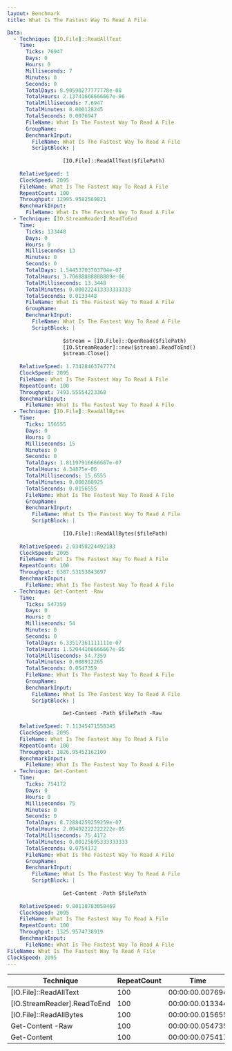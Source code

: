 ```yaml
---
layout: Benchmark
title: What Is The Fastest Way To Read A File

Data: 
  - Technique: [IO.File]::ReadAllText
    Time: 
      Ticks: 76947
      Days: 0
      Hours: 0
      Milliseconds: 7
      Minutes: 0
      Seconds: 0
      TotalDays: 8.90590277777778e-08
      TotalHours: 2.13741666666667e-06
      TotalMilliseconds: 7.6947
      TotalMinutes: 0.000128245
      TotalSeconds: 0.0076947
      FileName: What Is The Fastest Way To Read A File
      GroupName: 
      BenchmarkInput: 
        FileName: What Is The Fastest Way To Read A File
        ScriptBlock: |
          
                  [IO.File]::ReadAllText($filePath)
              
    RelativeSpeed: 1
    ClockSpeed: 2095
    FileName: What Is The Fastest Way To Read A File
    RepeatCount: 100
    Throughput: 12995.9582569821
    BenchmarkInput: 
      FileName: What Is The Fastest Way To Read A File
  - Technique: [IO.StreamReader].ReadToEnd
    Time: 
      Ticks: 133448
      Days: 0
      Hours: 0
      Milliseconds: 13
      Minutes: 0
      Seconds: 0
      TotalDays: 1.54453703703704e-07
      TotalHours: 3.70688888888889e-06
      TotalMilliseconds: 13.3448
      TotalMinutes: 0.000222413333333333
      TotalSeconds: 0.0133448
      FileName: What Is The Fastest Way To Read A File
      GroupName: 
      BenchmarkInput: 
        FileName: What Is The Fastest Way To Read A File
        ScriptBlock: |
          
                  $stream = [IO.File]::OpenRead($filePath)
                  [IO.StreamReader]::new($stream).ReadToEnd()
                  $stream.Close()
              
    RelativeSpeed: 1.73428463747774
    ClockSpeed: 2095
    FileName: What Is The Fastest Way To Read A File
    RepeatCount: 100
    Throughput: 7493.55554223368
    BenchmarkInput: 
      FileName: What Is The Fastest Way To Read A File
  - Technique: [IO.File]::ReadAllBytes
    Time: 
      Ticks: 156555
      Days: 0
      Hours: 0
      Milliseconds: 15
      Minutes: 0
      Seconds: 0
      TotalDays: 1.81197916666667e-07
      TotalHours: 4.34875e-06
      TotalMilliseconds: 15.6555
      TotalMinutes: 0.000260925
      TotalSeconds: 0.0156555
      FileName: What Is The Fastest Way To Read A File
      GroupName: 
      BenchmarkInput: 
        FileName: What Is The Fastest Way To Read A File
        ScriptBlock: |
          
                  [IO.File]::ReadAllBytes($filePath)
              
    RelativeSpeed: 2.03458224492183
    ClockSpeed: 2095
    FileName: What Is The Fastest Way To Read A File
    RepeatCount: 100
    Throughput: 6387.53153843697
    BenchmarkInput: 
      FileName: What Is The Fastest Way To Read A File
  - Technique: Get-Content -Raw
    Time: 
      Ticks: 547359
      Days: 0
      Hours: 0
      Milliseconds: 54
      Minutes: 0
      Seconds: 0
      TotalDays: 6.33517361111111e-07
      TotalHours: 1.52044166666667e-05
      TotalMilliseconds: 54.7359
      TotalMinutes: 0.000912265
      TotalSeconds: 0.0547359
      FileName: What Is The Fastest Way To Read A File
      GroupName: 
      BenchmarkInput: 
        FileName: What Is The Fastest Way To Read A File
        ScriptBlock: |
          
                  Get-Content -Path $filePath -Raw
              
    RelativeSpeed: 7.11345471558345
    ClockSpeed: 2095
    FileName: What Is The Fastest Way To Read A File
    RepeatCount: 100
    Throughput: 1826.95452162109
    BenchmarkInput: 
      FileName: What Is The Fastest Way To Read A File
  - Technique: Get-Content
    Time: 
      Ticks: 754172
      Days: 0
      Hours: 0
      Milliseconds: 75
      Minutes: 0
      Seconds: 0
      TotalDays: 8.72884259259259e-07
      TotalHours: 2.09492222222222e-05
      TotalMilliseconds: 75.4172
      TotalMinutes: 0.00125695333333333
      TotalSeconds: 0.0754172
      FileName: What Is The Fastest Way To Read A File
      GroupName: 
      BenchmarkInput: 
        FileName: What Is The Fastest Way To Read A File
        ScriptBlock: |
          
                  Get-Content -Path $filePath
              
    RelativeSpeed: 9.80118783058469
    ClockSpeed: 2095
    FileName: What Is The Fastest Way To Read A File
    RepeatCount: 100
    Throughput: 1325.9574738919
    BenchmarkInput: 
      FileName: What Is The Fastest Way To Read A File
FileName: What Is The Fastest Way To Read A File
ClockSpeed: 2095
---
```





|Technique                  |RepeatCount|Time           |RelativeSpeed|Throughput|
|---------------------------|-----------|---------------|-------------|----------|
|[IO.File]::ReadAllText     |100        |00:00:00.007694|1x           |12995.96/s|
|[IO.StreamReader].ReadToEnd|100        |00:00:00.013344|1.73x        |7493.56/s |
|[IO.File]::ReadAllBytes    |100        |00:00:00.015655|2.03x        |6387.53/s |
|Get-Content -Raw           |100        |00:00:00.054735|7.11x        |1826.95/s |
|Get-Content                |100        |00:00:00.075417|9.8x         |1325.96/s |
